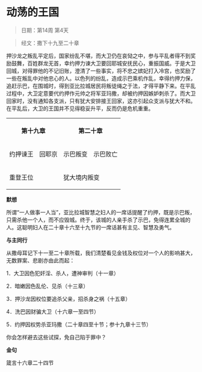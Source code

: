 # 动荡的王国 

> 日期：第14周 第4天

> 经文：撒下十九至二十章

押沙龙之叛乱平定后，国家纷乱不堪，而大卫仍在哀恸之中，参与平乱者得不到奖励鼓舞，百姓群龙无首，幸约押力谏大卫要回耶城安抚民心，重振国威。于是大卫回城，对得罪他的不记旧账，澄清了一些事实，将不忠之嫔妃打入冷宫，也奖励了一些在叛乱中对他忠心的人。以色列的纷乱，造成示巴乘机作乱，幸得约押力保，追赶示巴，在围城时，得到亚比拉城居民将叛徒绳之于法，才得平静下来。在平乱过程中，大卫定意要代约押作元帅之将军亚玛撒，却被约押因嫉妒刺杀了。而大卫回家时，没有通知各支派，只有犹大安排接王回家，这亦引起众支派与犹大不和。在平乱后，大卫的王国并不见得稳妥升平，反而仍是危机重重。

<table>
 <tbody>
  <tr>
   <th colspan="2"><p>第十九章</p></th>
   <th colspan="2"><p>第二十章</p></th>
  </tr>
  <tr>
   <td><p>约押谏王</p></td>
   <td><p>回耶京</p></td>
   <td><p>示巴叛变</p></td>
   <td><p>示巴败亡</p></td>
  </tr>
  <tr>
   <td colspan="2"><p>重登王位</p></td>
   <td colspan="2"><p>犹大境内叛变</p></td>
  </tr>
 </tbody>
</table>

**默想**

所谓“一人做事一人当”，亚比拉城智慧之妇人的一席话提醒了约押，既是示巴叛，只需杀他一个人，而不应毁城。终于，该城的人亲手杀了示巴，免得连累全城的人。这聪明妇人在二十章十六至十九节的一席话甚有主见、智慧及勇气。

**与主同行**

从撒母耳记下十一至二十章所载，我们清楚看见金钱及权位对一个人的影响甚大，无数罪案、悲剧亦由此而起：

1．大卫因色犯奸淫、杀人，遭神审判（十一章）

2．暗嫩因色乱伦、见杀（十三章）

3．押沙龙因权位要追杀父亲，招杀身之祸（十五章）

4．洗巴因财骗大卫（十六章一至四节）

5．约押因权势杀亚玛撒（二十章四至十节；参十九章十三节）

你会怎样避去这些试探，免自己陷于罪中？

**金句**

箴言十六章二十四节



